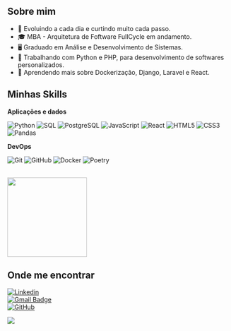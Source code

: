 ## Sobre mim

- 🚀 Evoluindo a cada dia e curtindo muito cada passo.
- 🎓 MBA - Arquitetura de Foftware FullCycle em andamento.
- 🖥️ Graduado em Análise e Desenvolvimento de Sistemas.
- 💼 Trabalhando com Python e PHP, para desenvolvimento de softwares personalizados.
- 🌱 Aprendendo mais sobre Dockerização, Django, Laravel e React.

## Minhas Skills

**Aplicações e dados**

![Python](https://img.shields.io/badge/-Python-333333?style=flat&logo=python)
![SQL](https://img.shields.io/badge/-SQL-333333?style=flat&logo=postgresql)
![PostgreSQL](https://img.shields.io/badge/-PostgreSQL-333333?style=flat&logo=postgresql)
![JavaScript](https://img.shields.io/badge/-JavaScript-333333?style=flat&logo=javascript)
![React](https://img.shields.io/badge/-React-333333?style=flat&logo=react)
![HTML5](https://img.shields.io/badge/-HTML5-333333?style=flat&logo=html5)
![CSS3](https://img.shields.io/badge/-CSS3-333333?style=flat&logo=css3)
![Pandas](https://img.shields.io/badge/-Pandas-333333?style=flat&logo=pandas)

**DevOps**

![Git](https://img.shields.io/badge/-Git-333333?style=flat&logo=git)
![GitHub](https://img.shields.io/badge/-GitHub-333333?style=flat&logo=github)
![Docker](https://img.shields.io/badge/-Docker-333333?style=flat&logo=docker)
![Poetry](https://img.shields.io/badge/-Poetry-333333?style=flat&logo=python)

<br/>

<a href="https://github.com/pedrin-pedrada" title="Perfil do Pedro">
  <img height="180em" src="https://github-readme-stats.vercel.app/api?username=pedrin-pedrada&theme=dracula&show_icons=true" />
</a>

## Onde me encontrar

[![Linkedin](https://img.shields.io/badge/-pedroschneider--dev-blue?style=flat-square&logo=Linkedin&logoColor=white&link=https://www.linkedin.com/in/pedroschneider-dev)](https://www.linkedin.com/in/pedroschneider-dev)  
[![Gmail Badge](https://img.shields.io/badge/-pedropschneider@gmail.com-006bed?style=flat-square&logo=Gmail&logoColor=white&link=mailto:pedropschneider@gmail.com)](mailto:pedropschneider@gmail.com)  
[![GitHub](https://img.shields.io/github/followers/pedrin-pedrada?label=follow&style=social)](https://github.com/pedrin-pedrada)

![](https://komarev.com/ghpvc/?username=pedrin-pedrada&color=006bed)
